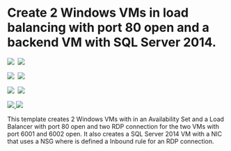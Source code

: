 # Create 2 Windows VMs in load balancing with port 80 open and a backend VM with SQL Server 2014.

<IMG SRC="https://azbotstorage.blob.core.windows.net/badges/301-2fe-lb80-rdp-1be-nsg-rdp/PublicLastTestDate.svg" />&nbsp;
<IMG SRC="https://azbotstorage.blob.core.windows.net/badges/301-2fe-lb80-rdp-1be-nsg-rdp/PublicDeployment.svg" />&nbsp;

<IMG SRC="https://azbotstorage.blob.core.windows.net/badges/301-2fe-lb80-rdp-1be-nsg-rdp/FairfaxLastTestDate.svg" />&nbsp;
<IMG SRC="https://azbotstorage.blob.core.windows.net/badges/301-2fe-lb80-rdp-1be-nsg-rdp/FairfaxDeployment.svg" />&nbsp;

<IMG SRC="https://azbotstorage.blob.core.windows.net/badges/301-2fe-lb80-rdp-1be-nsg-rdp/BestPracticeResult.svg" />&nbsp;
<IMG SRC="https://azbotstorage.blob.core.windows.net/badges/301-2fe-lb80-rdp-1be-nsg-rdp/CredScanResult.svg" />&nbsp;

<a href="https://portal.azure.com/#create/Microsoft.Template/uri/https%3A%2F%2Fraw.githubusercontent.com%2FAzure%2Fazure-quickstart-templates%2Fmaster%2F301-2fe-lb80-rdp-1be-nsg-rdp%2Fazuredeploy.json" target="_blank">
    <img src="http://azuredeploy.net/deploybutton.png"/>
</a>
<a href="http://armviz.io/#/?load=https%3A%2F%2Fraw.githubusercontent.com%2FAzure%2Fazure-quickstart-templates%2Fmaster%2F301-2fe-lb80-rdp-1be-nsg-rdp%2Fazuredeploy.json" target="_blank">
    <img src="http://armviz.io/visualizebutton.png"/>
</a>

This template creates 2 Windows VMs with in an Availability Set and a Load Balancer with port 80 open and two RDP connection for the two VMs with port 6001 and 6002 open. It also creates a SQL Server 2014 VM with a NIC that uses a NSG where is defined a Inbound rule for an RDP connection.
